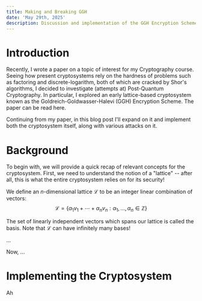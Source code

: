 ```yaml
---
title: Making and Breaking GGH
date: 'May 29th, 2025'
description: Discussion and implementation of the GGH Encryption Scheme and its attacks in Python.
---
```


# Introduction
Recently, I wrote a paper on a topic of interest for my Cryptography course. Seeing how present cryptosystems rely on the hardness of problems such as factoring and discrete-logarithm, both of which are cracked by Shor's algorithms, I decided to investigate (attempts at) Post-Quantum Cryptography. In particular, I explored an early lattice-based cryptosystem known as the Goldreich-Goldwasser-Halevi (GGH) Encryption Scheme. The paper can be read here.

Continuing from my paper, in this blog post I'll expand on it and implement both the cryptosystem itself, along with various attacks on it.

# Background
To begin with, we will provide a quick recap of relevant concepts for the cryptosystem. First, we need to understand the notion of a "lattice" -- after all, this is what the entire cryptosystem relies on for its security!

We define an $n$-dimensional lattice $\mathcal{L}$ to be an integer linear combination of vectors:
$$
\begin{equation*}
    \mathcal{L} = \left\{ \alpha_1v_1 + \cdots + \alpha_nv_n : \alpha_1, \ldots, \alpha_n \in \mathbb{Z} \right\}
\end{equation*}
$$

The set of linearly independent vectors which spans our lattice is called the basis. Note that $\mathcal L$ can have infinitely many bases!

...

Now, ...
# Implementing the Cryptosystem
Ah
